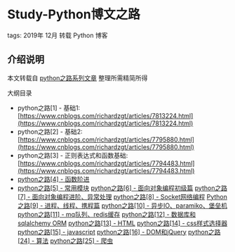 # Study-Python博文之路

tags: 2019年 12月 转载 Python 博客

## 介绍说明

本文转载自 [python之路系列文章](https://www.cnblogs.com/richardzgt/articles/7813224.html) 整理所需精简所得


大纲目录

- python之路[1] - 基础1: [https://www.cnblogs.com/richardzgt/articles/7813224.html](https://www.cnblogs.com/richardzgt/articles/7813224.html)
- python之路[2] - 基础2: [https://www.cnblogs.com/richardzgt/articles/7795880.html](https://www.cnblogs.com/richardzgt/articles/7795880.html)
- python之路[3] - 正则表达式和函数基础: [https://www.cnblogs.com/richardzgt/articles/7794483.html](https://www.cnblogs.com/richardzgt/articles/7794483.html)
- [python之路[4] - 函数阶进](https://www.cnblogs.com/richardzgt/articles/7793731.html)
- [python之路[5] - 常用模块](https://www.cnblogs.com/richardzgt/articles/7792944.html)
[python之路[6] - 面向对象编程初级篇](https://www.cnblogs.com/richardzgt/articles/7780850.html)
[python之路[7] - 面向对象编程进阶、异常处理](https://www.cnblogs.com/richardzgt/articles/7778276.html)
[python之路[8] - Socket网络编程](https://www.cnblogs.com/richardzgt/articles/7778205.html)
[Python之路[9] - 进程、线程、携程篇](https://www.cnblogs.com/richardzgt/articles/7761172.html)
[python之路[10] - 异步IO、paramiko、堡垒机](https://www.cnblogs.com/richardzgt/articles/7762737.html)
[python之路[11] - mq队列、redis缓存](https://www.cnblogs.com/richardzgt/articles/7771821.html)
[python之路[12] - 数据库和sqlalchemy ORM](https://www.cnblogs.com/richardzgt/articles/8099026.html)
[python之路[13] - HTML](https://www.cnblogs.com/richardzgt/articles/9273334.html)
[python之路[14] - css样式选择器](https://www.cnblogs.com/richardzgt/articles/9268794.html)
[python之路[15] - javascript](https://www.cnblogs.com/richardzgt/articles/9269512.html)
[python之路[16] - DOM和jQuery](https://www.cnblogs.com/richardzgt/articles/9269624.html)
[python之路[24] - 算法](https://www.cnblogs.com/richardzgt/articles/10242303.html)
[python之路[25] - 爬虫](https://www.cnblogs.com/richardzgt/articles/10224567.html)
